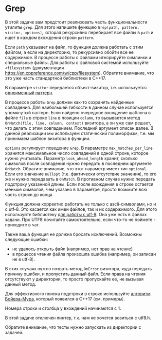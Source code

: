 # Grep

В этой задаче вам предстоит реализовать часть функциональности утилиты `grep`. Для этого напишите функцию
`Grep(path, pattern, visitor, options)`, которая рекурсивно перебирает все файлы в `path` и ищет в каждом вхождения строки `pattern`.

Если `path` указывает на файл, то функция должна работать с этим файлом, а если на директорию, то рекурсивно обойти все ее содержимое.
В процессе работы с файлами игнорируйте симлинки и специальные файлы. Для работы с файловой системой используйте
`<filesystem>` (документация https://en.cppreference.com/w/cpp/filesystem). Обратите внимание, что это уже часть
стандартной библиотеки в С++17.

В параметре `visitor` передается объект-визитор, т.е. используется [одноименный паттерн](https://habrahabr.ru/post/208718/).

В процессе работы `Grep` должен как-то сохранять найденные совпадения. Для наибольшей гибкости в данном случае используется упомянутый
паттерн. Если найдено очередное вхождение шаблона в файле `file` в строке `line` в позиции `column`, то вызывается метод
`OnMatch(file, line, column, context)` визитора, а он уже сам решает, что делать с этим совпадением. Последний аргумент описан далее.
В данной реализации мы используем статический полиморфизм, т.е. мы принимаем шаблон визитора в функции.

`options` регулирует поведение `Grep`. В параметре `max_matches_per_line` хранится максимальное число совпадений в одной строке, которое
нужно учитывать. Параметр `look_ahead_length` хранит, сколько символов после совпадения нужно передать в последнем аргументе `OnMatch`.
Обратите внимание, что этот параметр имеет тип `optional`. Если его значение `nullopt` (т.е. фактически
отсутствие значения), то его же и нужно передавать в `OnMatch`. В противном случае нужно передать подстроку указанной длины.
Если после вхождения в строке остается меньше символов, чем указано в параметре, просто возьмите всю часть строки до конца.

Функция должна корректно работать не только с ascii-символами, но и с utf-8. Это касается как имен файлов, так и их содержимого.
Для этого используйте библиотеку [для работы с utf-8](http://utfcpp.sourceforge.net/). Она уже есть в файлах задачи. Про UTF8 почитайте самостоятельно, если что-то не поймете - приходите в чат.

Также ваша функция не должна бросать исключений. Возможны следующие ошибки:

* не удалось открыть файл (например, нет прав на чтение)
* в процессе чтения файла произошла ошибка (например, он записан не в utf-8).

В этих случаях нужно позвать метод `OnError` визитора, куда передать причину ошибки, и пропустить данный файл. Если права на чтения
отсутствуют у директории, то просто пропускайте ее, не вызывая данный метод.

Для эффективного поиска подстроки в строке используйте
[алгоритм Бойера-Мура](https://en.cppreference.com/w/cpp/utility/functional/boyer_moore_searcher), который появился в С++17
(см. примеры).

Номера строки и столбца у вхождений начинаются с 1.

В этой задаче отключен линтер, т.к. нам не хочется возиться с utf8.h.

Обратите внимание, что тесты нужно запускать из директории с задачей.
